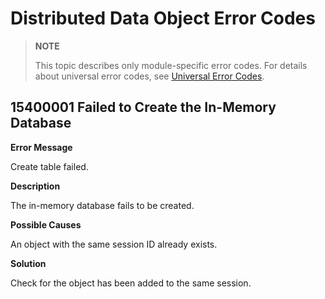 # Distributed Data Object Error Codes

> **NOTE**
>
> This topic describes only module-specific error codes. For details about universal error codes, see [Universal Error Codes](../errorcode-universal.md).

## 15400001 Failed to Create the In-Memory Database

**Error Message**

Create table failed.

**Description**

The in-memory database fails to be created.

**Possible Causes**

An object with the same session ID already exists.

**Solution**

Check for the object has been added to the same session.
